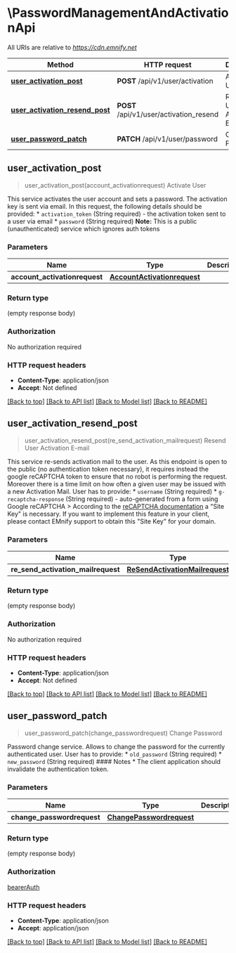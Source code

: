 # \PasswordManagementAndActivationApi

All URIs are relative to *https://cdn.emnify.net*

Method | HTTP request | Description
------------- | ------------- | -------------
[**user_activation_post**](PasswordManagementAndActivationApi.md#user_activation_post) | **POST** /api/v1/user/activation | Activate User
[**user_activation_resend_post**](PasswordManagementAndActivationApi.md#user_activation_resend_post) | **POST** /api/v1/user/activation_resend | Resend User Activation E-mail
[**user_password_patch**](PasswordManagementAndActivationApi.md#user_password_patch) | **PATCH** /api/v1/user/password | Change Password



## user_activation_post

> user_activation_post(account_activationrequest)
Activate User

This service activates the user account and sets a password. The activation key is sent via email.  In this request, the following details should be provided: * `activation_token` (String required) - the activation token sent to a user via email * `password` (String required)  __Note:__ This is a public (unauthenticated) service which ignores auth tokens 

### Parameters


Name | Type | Description  | Required | Notes
------------- | ------------- | ------------- | ------------- | -------------
**account_activationrequest** | [**AccountActivationrequest**](AccountActivationrequest.md) |  | [required] |

### Return type

 (empty response body)

### Authorization

No authorization required

### HTTP request headers

- **Content-Type**: application/json
- **Accept**: Not defined

[[Back to top]](#) [[Back to API list]](../README.md#documentation-for-api-endpoints) [[Back to Model list]](../README.md#documentation-for-models) [[Back to README]](../README.md)


## user_activation_resend_post

> user_activation_resend_post(re_send_activation_mailrequest)
Resend User Activation E-mail

This service re-sends activation mail to the user.  As this endpoint is open to the public (no authentication token necessary), it requires instead the google reCAPTCHA token to ensure that no robot is performing the request.  Moreover there is a time limit on how often a given user may be issued with a new Activation Mail.  User has to provide:  * `username` (String required) * `g-recaptcha-response` (String required) - auto-generated from a form using Google reCAPTCHA   > According to the [reCAPTCHA documentation](https://developers.google.com/recaptcha/docs/display) a \"Site Key\" is necessary. If you want to implement this feature in your client, please contact EMnify support to obtain this \"Site Key\" for your domain. 

### Parameters


Name | Type | Description  | Required | Notes
------------- | ------------- | ------------- | ------------- | -------------
**re_send_activation_mailrequest** | [**ReSendActivationMailrequest**](ReSendActivationMailrequest.md) |  | [required] |

### Return type

 (empty response body)

### Authorization

No authorization required

### HTTP request headers

- **Content-Type**: application/json
- **Accept**: Not defined

[[Back to top]](#) [[Back to API list]](../README.md#documentation-for-api-endpoints) [[Back to Model list]](../README.md#documentation-for-models) [[Back to README]](../README.md)


## user_password_patch

> user_password_patch(change_passwordrequest)
Change Password

Password change service.  Allows to change the password for the currently authenticated user.  User has to provide:  * `old_password` (String required) * `new_password`  (String required)  #### Notes  * The client application should invalidate the authentication token. 

### Parameters


Name | Type | Description  | Required | Notes
------------- | ------------- | ------------- | ------------- | -------------
**change_passwordrequest** | [**ChangePasswordrequest**](ChangePasswordrequest.md) |  | [required] |

### Return type

 (empty response body)

### Authorization

[bearerAuth](../README.md#bearerAuth)

### HTTP request headers

- **Content-Type**: application/json
- **Accept**: application/json

[[Back to top]](#) [[Back to API list]](../README.md#documentation-for-api-endpoints) [[Back to Model list]](../README.md#documentation-for-models) [[Back to README]](../README.md)

